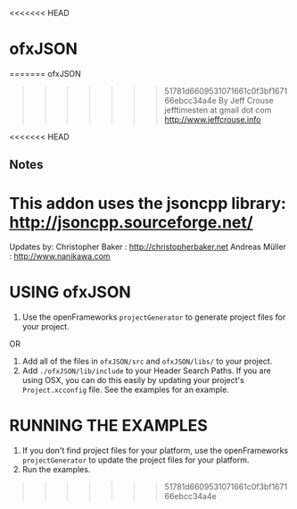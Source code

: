 <<<<<<< HEAD
# ofxJSON
=======
ofxJSON
>>>>>>> 51781d6609531071661c0f3bf167166ebcc34a4e
By Jeff Crouse
jefftimesten at gmail dot com
http://www.jeffcrouse.info

<<<<<<< HEAD

## Notes

This addon uses the jsoncpp library:  http://jsoncpp.sourceforge.net/
=======
Updates by:
Christopher Baker : http://christopherbaker.net
Andreas Müller : http://www.nanikawa.com

USING ofxJSON
============================================

1) Use the openFrameworks `projectGenerator` to generate project files for your project.

OR

1) Add all of the files in `ofxJSON/src` and `ofxJSON/libs/` to your project.
2) Add `./ofxJSON/lib/include` to your Header Search Paths.  If you are using OSX, you can do this easily by updating your project's `Project.xcconfig` file.  See the examples for an example.


RUNNING THE EXAMPLES
============================================

1) If you don't find project files for your platform, use the openFrameworks `projectGenerator` to update the project files for your platform.
2) Run the examples.
>>>>>>> 51781d6609531071661c0f3bf167166ebcc34a4e
